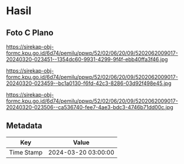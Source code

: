 # Hasil

## Foto C Plano

https://sirekap-obj-formc.kpu.go.id/6d74/pemilu/ppwp/52/02/06/20/09/5202062009017-20240320-023451--1354dc60-9931-4299-9f4f-ebb40ffa3f46.jpg

https://sirekap-obj-formc.kpu.go.id/6d74/pemilu/ppwp/52/02/06/20/09/5202062009017-20240320-023459--bc1a0130-f6fd-42c3-8286-03d92f498e45.jpg

https://sirekap-obj-formc.kpu.go.id/6d74/pemilu/ppwp/52/02/06/20/09/5202062009017-20240320-023506--ca536740-fee7-4ae3-bdc3-4746b71dd00c.jpg


## Metadata

| Key        | Value               |
| ---------- | ------------------- |
| Time Stamp | 2024-03-20 03:00:00 |



